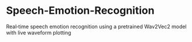 # Speech-Emotion-Recognition
Real‐time speech emotion recognition using a pretrained Wav2Vec2 model with live waveform plotting

